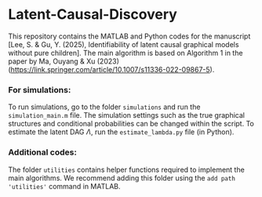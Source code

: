# Latent-Causal-Discovery

This repository contains the MATLAB and Python codes for the manuscript [Lee, S. & Gu, Y. (2025), Identifiability of latent causal graphical models without pure children]. The main algorithm is based on Algorithm 1 in the paper by Ma, Ouyang & Xu (2023) (https://link.springer.com/article/10.1007/s11336-022-09867-5).

### For simulations:
To run simulations, go to the folder `simulations` and run the `simulation_main.m` file. The simulation settings such as the true graphical structures and conditional probabilities can be changed within the script. To estimate the latent DAG $\Lambda$, run the `estimate_lambda.py` file (in Python).

### Additional codes:
The folder `utilities` contains helper functions required to implement the main algorithms. We recommend adding this folder using the `add path 'utilities'` command in MATLAB.

